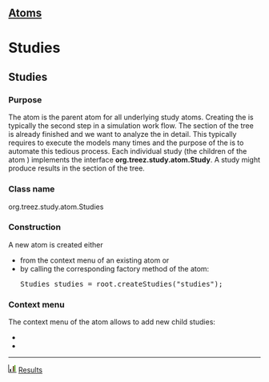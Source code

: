 [Atoms](../../atoms.md)
----

# Studies

<H2>Studies</H2>

<H3>Purpose</H3>

The <a class="studies"></a> atom is the parent atom for all underlying study atoms. Creating the <a class="studies"></a> is 
typically the second step in a simulation work flow. The <a class="models"></a> section of the tree is already finished and 
we want to analyze the <a class="models"></a> in detail. This typically requires to execute the models many times and the
purpose of the <a class="studies"></a> is to automate this tedious process. Each individual study (the children of the 
<a class="studies"></a> atom ) implements the interface <b>org.treez.study.atom.Study</b>. A study might produce results in
the <a class="results"></a> section of the tree. 

<H3>Class name</H3>

org.treez.study.atom.Studies

<H3>Construction</H3>

A new <a class="studies"></a> atom is created either 
<ul>
	<li>from the context menu of an existing <a class="root"></a> atom or 
	</li>
	<li>by calling the corresponding factory method of the <a class="root"></a> atom:	
	<pre class="prettyprint">Studies studies = root.createStudies("studies");</pre>	     
	</li>
</ul>

<H3>Context menu</H3>

The context menu of the <a class="studies"></a> atom allows to add new child studies: 
<ul>
<li><a class = "sweep"></a></li>
<li><a class = "sensitivity"> </a></li>
</ul>


----
![Results](../../../icons/results.png) [Results](../result/results.md)
